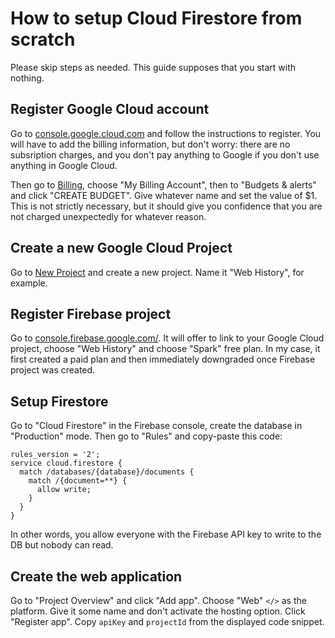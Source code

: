 # How to setup Cloud Firestore from scratch

Please skip steps as needed. This guide supposes that you start with nothing.

## Register Google Cloud account

Go to [console.google.cloud.com](https://console.google.cloud.com) and follow the instructions to register. You will have to add the billing information, but don't worry: there are no subsription charges, and you don't pay anything to Google if you don't use anything in Google Cloud.

Then go to [Billing](https://console.cloud.google.com/billing), choose "My Billing Account", then to "Budgets & alerts" and click "CREATE BUDGET". Give whatever name and set the value of $1. This is not strictly necessary, but it should give you confidence that you are not charged unexpectedly for whatever reason.

## Create a new Google Cloud Project

Go to [New Project](https://console.cloud.google.com/projectcreate) and create a new project. Name it "Web History", for example.

## Register Firebase project

Go to [console.firebase.google.com/](https://console.firebase.google.com/). It will offer to link to your Google Cloud project, choose "Web History" and choose "Spark" free plan. In my case, it first created a paid plan and then immediately downgraded once Firebase project was created.

## Setup Firestore

Go to "Cloud Firestore" in the Firebase console, create the database in "Production" mode. Then go to "Rules" and copy-paste this code:

```
rules_version = '2';
service cloud.firestore {
  match /databases/{database}/documents {
    match /{document=**} {
      allow write;
    }
  }
}
```

In other words, you allow everyone with the Firebase API key to write to the DB but nobody can read.

## Create the web application

Go to "Project Overview" and click "Add app". Choose "Web" `</>` as the platform. Give it some name and don't activate the hosting option. Click "Register app".
Copy `apiKey` and `projectId` from the displayed code snippet.
